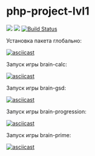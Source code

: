 # php-project-lvl1
<a href="https://codeclimate.com/github/codeclimate/codeclimate/test_coverage"><img src="https://api.codeclimate.com/v1/badges/a99a88d28ad37a79dbf6/test_coverage" /></a>
<a href="https://codeclimate.com/github/codeclimate/codeclimate/maintainability"><img src="https://api.codeclimate.com/v1/badges/a99a88d28ad37a79dbf6/maintainability" /></a>
[![Build Status](https://travis-ci.org/evgenylavelin/php-project-lvl1.svg?branch=master)](https://travis-ci.org/evgenylavelin/php-project-lvl1)

Установка пакета глобально:

[![asciicast](https://asciinema.org/a/0III4JSERPVCI1WuxySC0Qgsc.svg)](https://asciinema.org/a/0III4JSERPVCI1WuxySC0Qgsc)

Запуск игры brain-calc:

[![asciicast](https://asciinema.org/a/tMHIgAokhMQV3Gl5CrZDuwnWN.svg)](https://asciinema.org/a/tMHIgAokhMQV3Gl5CrZDuwnWN)

Запуск игры brain-gsd:

[![asciicast](https://asciinema.org/a/1lekqkgUvluFWxeJbvQ3aRmW0.svg)](https://asciinema.org/a/1lekqkgUvluFWxeJbvQ3aRmW0)

Запуск игры brain-progression:

[![asciicast](https://asciinema.org/a/sHa3G3LQMyIcFCN5AIM5NfJ0O.svg)](https://asciinema.org/a/sHa3G3LQMyIcFCN5AIM5NfJ0O)

Запуск игры brain-prime:

[![asciicast](https://asciinema.org/a/S8b6MB2McxS4Ag2gnideEVCxV.svg)](https://asciinema.org/a/S8b6MB2McxS4Ag2gnideEVCxV)